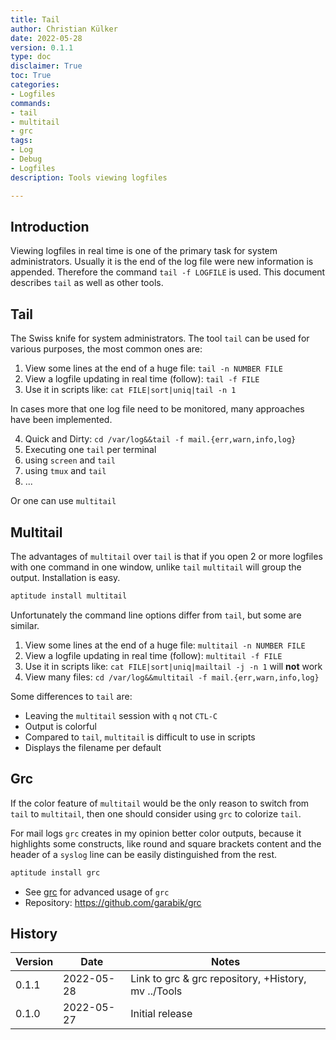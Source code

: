 ```yaml
---
title: Tail
author: Christian Külker
date: 2022-05-28
version: 0.1.1
type: doc
disclaimer: True
toc: True
categories:
- Logfiles
commands:
- tail
- multitail
- grc
tags:
- Log
- Debug
- Logfiles
description: Tools viewing logfiles

---
```


## Introduction

Viewing logfiles in real time is one of the primary task for system
administrators. Usually it is the end of the log file were new information is
appended. Therefore the command `tail -f LOGFILE` is used. This document
describes `tail` as well as other tools.

## Tail

The Swiss knife for system administrators. The tool `tail` can be used for
various purposes, the most common ones are:

1. View some lines at the end of a huge file: `tail -n NUMBER FILE`
2. View a logfile updating in real time (follow): `tail -f FILE`
3. Use it in scripts like: `cat FILE|sort|uniq|tail -n 1`

In cases more that one log file need to be monitored, many approaches have
been implemented.

4. Quick and Dirty: `cd /var/log&&tail -f mail.{err,warn,info,log}`
5. Executing one `tail` per terminal
6. using `screen` and `tail`
7. using `tmux` and `tail`
8. ...

Or one can use `multitail`

## Multitail

The advantages of `multitail` over `tail` is that if you open 2 or more
logfiles with one command in one window, unlike `tail` `multitail` will group
the output.  Installation is easy.

```bash
aptitude install multitail
```

Unfortunately the command line options differ from `tail`, but some are
similar.

1. View some lines at the end of a huge file: `multitail -n NUMBER FILE`
2. View a logfile updating in real time (follow): `multitail -f FILE`
3. Use it in scripts like: `cat FILE|sort|uniq|mailtail -j -n 1` will **not**
   work
4. View many files: `cd /var/log&&multitail -f mail.{err,warn,info,log}`

Some differences to `tail` are:

- Leaving the `multitail` session with `q` not `CTL-C`
- Output is colorful
- Compared to `tail`, `multitail` is difficult to use in scripts
- Displays the filename per default

## Grc

If the color feature of `multitail` would be the only reason to switch from
`tail` to `multitail`, then one should consider using `grc` to colorize `tail`.

For mail logs `grc` creates in my opinion better color outputs, because it
highlights some constructs, like round and square brackets content and the
header of a `syslog` line can be easily distinguished from the rest.

```bash
aptitude install grc
```
- See [grc](grc.md) for advanced usage of `grc`
- Repository: <https://github.com/garabik/grc>

## History

| Version | Date       | Notes                                                |
| ------- | ---------- | ---------------------------------------------------- |
| 0.1.1   | 2022-05-28 | Link to grc & grc repository, +History, mv ../Tools  |
| 0.1.0   | 2022-05-27 | Initial release                                      |


